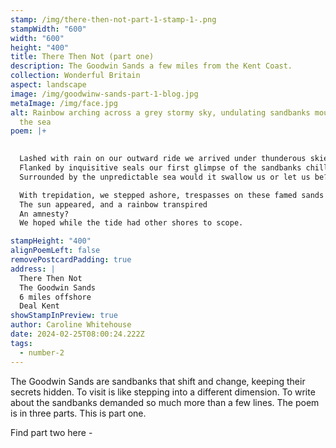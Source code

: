```yaml
---
stamp: /img/there-then-not-part-1-stamp-1-.png
stampWidth: "600"
width: "600"
height: "400"
title: There Then Not (part one)
description: The Goodwin Sands a few miles from the Kent Coast.
collection: Wonderful Britain
aspect: landscape
image: /img/goodwinw-sands-part-1-blog.jpg
metaImage: /img/face.jpg
alt: Rainbow arching across a grey stormy sky, undulating sandbanks moulded by
  the sea
poem: |+
  

  Lashed with rain on our outward ride we arrived under thunderous skies
  Flanked by inquisitive seals our first glimpse of the sandbanks chilled
  Surrounded by the unpredictable sea would it swallow us or let us be?

  With trepidation, we stepped ashore, trespasses on these famed sands
  The sun appeared, and a rainbow transpired
  An amnesty? 
  We hoped while the tide had other shores to scope.

stampHeight: "400"
alignPoemLeft: false
removePostcardPadding: true
address: |
  There Then Not
  The Goodwin Sands
  6 miles offshore 
  Deal Kent
showStampInPreview: true
author: Caroline Whitehouse
date: 2024-02-25T08:00:24.222Z
tags:
  - number-2
---
```

The Goodwin Sands are sandbanks that shift and change, keeping their secrets hidden. 
To visit is like stepping into a different dimension. To write about the sandbanks demanded so much more than a few lines. The poem is in three parts. This is part one.

Find part two here -